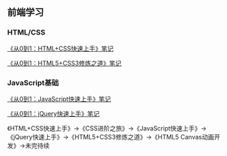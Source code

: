 前端学习
------



### HTML/CSS

[《从0到1：HTML+CSS快速上手》笔记](notes/从0到1：HTML+CSS快速上手.md)

[《从0到1：HTML5+CSS3修炼之道》笔记](notes/从0到1：HTML5+CSS3修炼之道.md)

### JavaScript基础

[《从0到1：JavaScript快速上手》笔记](notes/从0到1：JavaScript快速上手.md)

[《从0到1：jQuery快速上手》笔记](notes/从0到1：jQuery快速上手/从0到1：jQuery快速上手.md)





《HTML+CSS快速上手》→《CSS进阶之旅》→《JavaScript快速上手》→《jQuery快速上手》→《HTML5+CSS3修炼之道》→《HTML5 Canvas动画开发》→未完待续